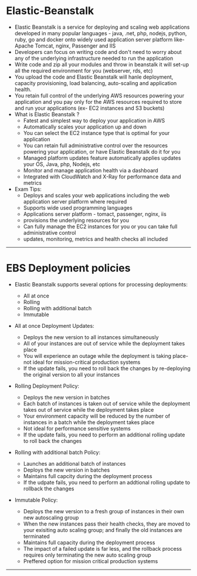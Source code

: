# Elastic-Beanstalk

- Elastic Beanstalk is a service for deploying and scaling web applications developed in many popular languages - java, .net, php, nodejs, python, ruby, go and docker onto widely used application server platform like- Apache Tomcat, nginx, Passenger and IIS
- Developers can focus on writing code and don't need to worry about any of the underlying infrastructure needed to run the application
- Write code and zip all your modules and throw in beanstalk it will set-up all the required environment for you (webserver, rds, etc)
- You upload the code and Elastic Beanstalk will hanle deployment, capacity provisioning, load balancing, auto-scaling and application health.
- You retain full control of the underlying AWS resources powering your application and you pay only for the AWS resources required to store and run your applications (ex- EC2 instances and S3 buckets)
- What is Elastic Beanstalk ?
  - Fatest and simplest way to deploy your application in AWS
  - Automatically scales your application up and down
  - You can select the EC2 instance type that is optimal for your application
  - You can retain full administrative control over the resources powering your application, or have Elastic Beanstalk do it for you
  - Managed platform updates feature automatically applies updates your OS, Java, php, Nodejs, etc
  - Monitor and manage application health via a dashboard
  - Integrated with CloudWatch and X-Ray for performance data and metrics
- Exam Tips:
  - Deploys and scales your web applications including the web application server platform where required
  - Supports wide used programming languages
  - Applications server platform - tomact, passenger, nginx, iis
  - provisions the underlying resources for you
  - Can fully manage the EC2 instances for you or you can take full administrative control
  - updates, monitoring, metrics and health checks all included

---

# EBS Deployment policies

- Elastic Beanstalk supports several options for processing deployments:

  - All at once
  - Rolling
  - Rolling with additional batch
  - Immutable

- All at once Deployment Updates:

  - Deploys the new version to all instances simultaneously
  - All of your instances are out of service while the deployment takes place
  - You will experience an outage while the deployment is taking place- not ideal for mission-critical production systems
  - If the update fails, you need to roll back the changes by re-deploying the original version to all your instances

- Rolling Deployment Policy:

  - Deploys the new version in batches
  - Each batch of instances is taken out of service while the deployment takes out of service while the deployment takes place
  - Your environment capacity will be reduced by the number of instances in a batch while the deployment takes place
  - Not ideal for performance sensitive systems
  - If the update fails, you need to perform an additional rolling update to roll back the changes

- Rolling with additional batch Policy:

  - Launches an additional batch of instances
  - Deploys the new version in batches
  - Maintains full capcity during the deployment process
  - If the udpate fails, you need to perform an addtional rolling update to rollback the changes

- Immutable Policy:

  - Deploys the new version to a fresh group of instances in their own new autoscaling group
  - When the new instances pass their health checks, they are moved to your exisiting auto scaling group; and finally the old instances are terminated
  - Maintains full capacity during the deployment process
  - The impact of a failed update is far less, and the rollback process requires only terminating the new auto scaling group
  - Preffered option for mission critical production systems

---
